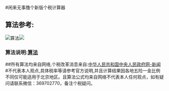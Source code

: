 #闲来无事撸个新版个税计算器 
## 算法参考: 
![算法](https://ss2.baidu.com/6ONYsjip0QIZ8tyhnq/it/u=2671716842,4068438448&fm=173&app=25&f=JPEG?w=640&h=2556&s=C550C53287F44C235E5540D80300C0B2)![](https://ss0.baidu.com/6ONWsjip0QIZ8tyhnq/it/u=4251457821,2317147828&fm=173&app=25&f=JPEG?w=640&h=1999&s=A550C5338D385C014CFCB1D3030010B2) 
### 算法说明:[算法](https://baijiahao.baidu.com/s?id=1604754405781050694&wfr=spider&for=pc) 
##所有算法均来自网络,个税改革消息来自:[中华人民共和国中央人民政府网-新闻](http://www.gov.cn/xinwen/2018-09/08/content_5320253.htm) 
#不代表本人观点,具体税率等请参考官方说明,并且计算结果因各地五险一金比例不同仅可能适用于北京地区。且算法公式均来自网络不代表本人任何观点，如有疑问请联系微信：369702770，备注个税疑问。